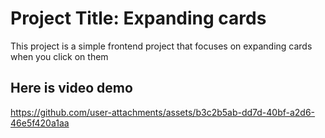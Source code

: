 # Project Title: Expanding cards
This project is a simple frontend project that focuses on expanding cards when you click on them

## Here is video demo


https://github.com/user-attachments/assets/b3c2b5ab-dd7d-40bf-a2d6-46e5f420a1aa

